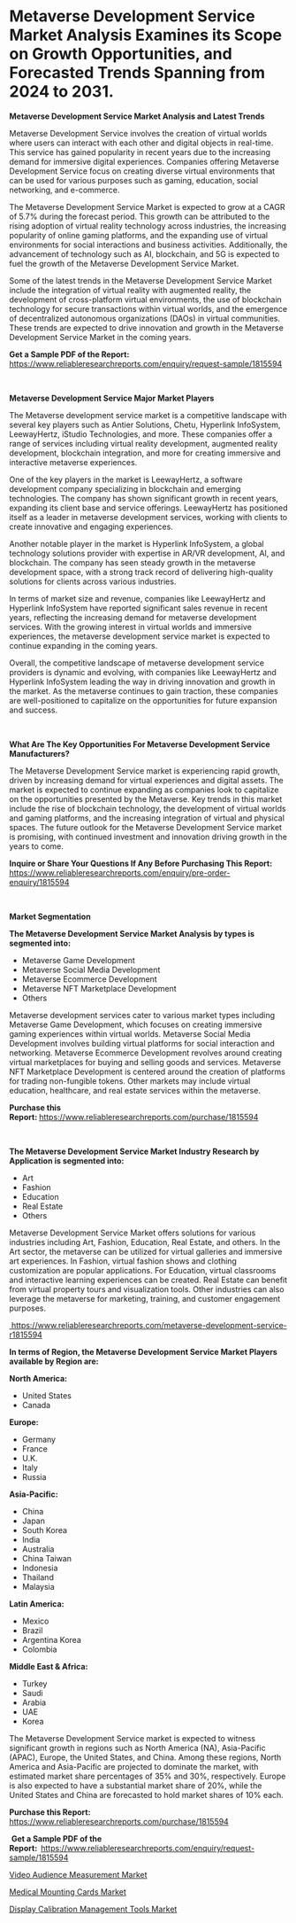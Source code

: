 <p><h1>Metaverse Development Service Market Analysis Examines its Scope on Growth Opportunities, and Forecasted Trends Spanning from 2024 to 2031.</h1></p><p><strong>Metaverse Development Service Market Analysis and Latest Trends</strong></p>
<p><p>Metaverse Development Service involves the creation of virtual worlds where users can interact with each other and digital objects in real-time. This service has gained popularity in recent years due to the increasing demand for immersive digital experiences. Companies offering Metaverse Development Service focus on creating diverse virtual environments that can be used for various purposes such as gaming, education, social networking, and e-commerce.</p><p>The Metaverse Development Service Market is expected to grow at a CAGR of 5.7% during the forecast period. This growth can be attributed to the rising adoption of virtual reality technology across industries, the increasing popularity of online gaming platforms, and the expanding use of virtual environments for social interactions and business activities. Additionally, the advancement of technology such as AI, blockchain, and 5G is expected to fuel the growth of the Metaverse Development Service Market.</p><p>Some of the latest trends in the Metaverse Development Service Market include the integration of virtual reality with augmented reality, the development of cross-platform virtual environments, the use of blockchain technology for secure transactions within virtual worlds, and the emergence of decentralized autonomous organizations (DAOs) in virtual communities. These trends are expected to drive innovation and growth in the Metaverse Development Service Market in the coming years.</p></p>
<p><strong>Get a Sample PDF of the Report:&nbsp;</strong> <a href="https://www.reliableresearchreports.com/enquiry/request-sample/1815594">https://www.reliableresearchreports.com/enquiry/request-sample/1815594</a></p>
<p>&nbsp;</p>
<p><strong>Metaverse Development Service Major Market Players</strong></p>
<p><p>The Metaverse development service market is a competitive landscape with several key players such as Antier Solutions, Chetu, Hyperlink InfoSystem, LeewayHertz, iStudio Technologies, and more. These companies offer a range of services including virtual reality development, augmented reality development, blockchain integration, and more for creating immersive and interactive metaverse experiences.</p><p>One of the key players in the market is LeewayHertz, a software development company specializing in blockchain and emerging technologies. The company has shown significant growth in recent years, expanding its client base and service offerings. LeewayHertz has positioned itself as a leader in metaverse development services, working with clients to create innovative and engaging experiences.</p><p>Another notable player in the market is Hyperlink InfoSystem, a global technology solutions provider with expertise in AR/VR development, AI, and blockchain. The company has seen steady growth in the metaverse development space, with a strong track record of delivering high-quality solutions for clients across various industries.</p><p>In terms of market size and revenue, companies like LeewayHertz and Hyperlink InfoSystem have reported significant sales revenue in recent years, reflecting the increasing demand for metaverse development services. With the growing interest in virtual worlds and immersive experiences, the metaverse development service market is expected to continue expanding in the coming years.</p><p>Overall, the competitive landscape of metaverse development service providers is dynamic and evolving, with companies like LeewayHertz and Hyperlink InfoSystem leading the way in driving innovation and growth in the market. As the metaverse continues to gain traction, these companies are well-positioned to capitalize on the opportunities for future expansion and success.</p></p>
<p>&nbsp;</p>
<p><strong>What Are The Key Opportunities For Metaverse Development Service Manufacturers?</strong></p>
<p><p>The Metaverse Development Service market is experiencing rapid growth, driven by increasing demand for virtual experiences and digital assets. The market is expected to continue expanding as companies look to capitalize on the opportunities presented by the Metaverse. Key trends in this market include the rise of blockchain technology, the development of virtual worlds and gaming platforms, and the increasing integration of virtual and physical spaces. The future outlook for the Metaverse Development Service market is promising, with continued investment and innovation driving growth in the years to come.</p></p>
<p><strong>Inquire or Share Your Questions If Any Before Purchasing This Report:</strong> <a href="https://www.reliableresearchreports.com/enquiry/pre-order-enquiry/1815594">https://www.reliableresearchreports.com/enquiry/pre-order-enquiry/1815594</a></p>
<p>&nbsp;</p>
<p><strong>Market Segmentation</strong></p>
<p><strong>The Metaverse Development Service Market Analysis by types is segmented into:</strong></p>
<p><ul><li>Metaverse Game Development</li><li>Metaverse Social Media Development</li><li>Metaverse Ecommerce Development</li><li>Metaverse NFT Marketplace Development</li><li>Others</li></ul></p>
<p><p>Metaverse development services cater to various market types including Metaverse Game Development, which focuses on creating immersive gaming experiences within virtual worlds. Metaverse Social Media Development involves building virtual platforms for social interaction and networking. Metaverse Ecommerce Development revolves around creating virtual marketplaces for buying and selling goods and services. Metaverse NFT Marketplace Development is centered around the creation of platforms for trading non-fungible tokens. Other markets may include virtual education, healthcare, and real estate services within the metaverse.</p></p>
<p><strong>Purchase this Report:&nbsp;</strong><a href="https://www.reliableresearchreports.com/purchase/1815594">https://www.reliableresearchreports.com/purchase/1815594</a></p>
<p>&nbsp;</p>
<p><strong>The Metaverse Development Service Market Industry Research by Application is segmented into:</strong></p>
<p><ul><li>Art</li><li>Fashion</li><li>Education</li><li>Real Estate</li><li>Others</li></ul></p>
<p><p>Metaverse Development Service Market offers solutions for various industries including Art, Fashion, Education, Real Estate, and others. In the Art sector, the metaverse can be utilized for virtual galleries and immersive art experiences. In Fashion, virtual fashion shows and clothing customization are popular applications. For Education, virtual classrooms and interactive learning experiences can be created. Real Estate can benefit from virtual property tours and visualization tools. Other industries can also leverage the metaverse for marketing, training, and customer engagement purposes.</p></p>
<p><a href="https://www.reliableresearchreports.com/metaverse-development-service-r1815594">&nbsp;https://www.reliableresearchreports.com/metaverse-development-service-r1815594</a></p>
<p><strong>In terms of Region, the Metaverse Development Service Market Players available by Region are:</strong></p>
<p>
    <p> <strong> North America: </strong>
        <ul>
            <li>United States</li>
            <li>Canada</li>
        </ul>
        </p> 
    <p> <strong> Europe: </strong>
        <ul>
            <li>Germany</li>
            <li>France</li>
            <li>U.K.</li>
            <li>Italy</li>
            <li>Russia</li>
        </ul>
        </p> 
    <p> <strong> Asia-Pacific: </strong>
        <ul>
            <li>China</li>
            <li>Japan</li>
            <li>South Korea</li>
            <li>India</li>
            <li>Australia</li>
            <li>China Taiwan</li>
            <li>Indonesia</li>
            <li>Thailand</li>
            <li>Malaysia</li>
        </ul>
        </p> 
    <p> <strong> Latin America: </strong>
        <ul>
            <li>Mexico</li>
            <li>Brazil</li>
            <li>Argentina Korea</li>
            <li>Colombia</li>
        </ul>
        </p> 
    <p> <strong> Middle East & Africa: </strong>
        <ul>
            <li>Turkey</li>
            <li>Saudi</li>
            <li>Arabia</li>
            <li>UAE</li>
            <li>Korea</li>
        </ul>
    </p>
    </p>
<p><p>The Metaverse Development Service market is expected to witness significant growth in regions such as North America (NA), Asia-Pacific (APAC), Europe, the United States, and China. Among these regions, North America and Asia-Pacific are projected to dominate the market, with estimated market share percentages of 35% and 30%, respectively. Europe is also expected to have a substantial market share of 20%, while the United States and China are forecasted to hold market shares of 10% each.</p></p>
<p><strong>Purchase this Report: </strong><a href="https://www.reliableresearchreports.com/purchase/1815594">https://www.reliableresearchreports.com/purchase/1815594</a></p>
<p>&nbsp;<strong>Get a Sample PDF of the Report:&nbsp;&nbsp;</strong><a href="https://www.reliableresearchreports.com/enquiry/request-sample/1815594">https://www.reliableresearchreports.com/enquiry/request-sample/1815594</a></p>
<p><strong></strong></p>
<p><p><a href="https://github.com/susanjprice2023/Market-Research-Report-List-1/blob/main/video-audience-measurement-market.md">Video Audience Measurement Market</a></p><p><a href="https://view.publitas.com/reportprime-1/medical-mounting-cards-market-size-and-market-trends-complete-industry-overview-2024-to-2031/">Medical Mounting Cards Market</a></p><p><a href="https://github.com/ElmoRunolfsson2023/Market-Research-Report-List-1/blob/main/display-calibration-management-tools-market.md">Display Calibration Management Tools Market</a></p></p>